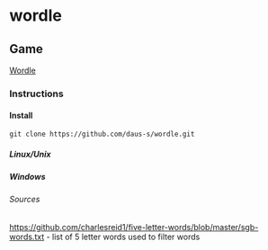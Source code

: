 # wordle
## Game
[Wordle](https://www.nytimes.com/games/wordle/index.html)

### Instructions

#### Install

`git clone https://github.com/daus-s/wordle.git`

##### Linux/Unix



##### Windows



###### Sources
https://github.com/charlesreid1/five-letter-words/blob/master/sgb-words.txt - list of 5 letter words used to filter words

